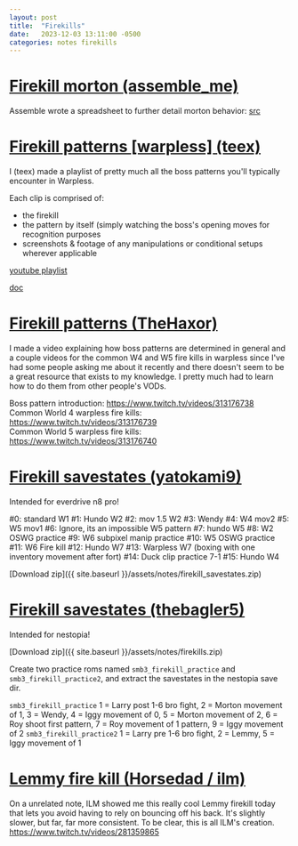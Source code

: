 ```yaml
---
layout: post
title:  "Firekills"
date:   2023-12-03 13:11:00 -0500
categories: notes firekills
---
```


# [Firekill morton (assemble_me)](#firekill-morton-assemble_me)

Assemble wrote a spreadsheet to further detail morton behavior: [src](https://docs.google.com/spreadsheets/d/e/2PACX-1vTgyb-gTH6rrxQI4_5KIJqMx6vrXKZRhKid6vg9a5XLYuf4e3VeI0qnpUuAI3jKjOc9ySScmPryQ6lf/pubhtml)

# [Firekill patterns [warpless] (teex)](#firekill-patterns-warpless-teex)

I (teex) made a playlist of pretty much all the boss patterns you'll typically encounter in Warpless. 

Each clip is comprised of:
- the firekill
- the pattern by itself (simply watching the boss's opening moves for recognition purposes
- screenshots & footage of any manipulations or conditional setups wherever applicable

[youtube playlist](https://www.youtube.com/playlist?list=PLjSZGQNren-IWJHjf6HQev-PE7bdYW4LE)

[doc](https://docs.google.com/spreadsheets/d/1sTi9g2cxaNCVkCTQ-Ez4mKshAD7zTKG3uK1pb1ys6oc/edit#gid=0)

# [Firekill patterns (TheHaxor)](#firekill-patterns-thehaxor)

I made a video explaining how boss patterns are determined in general and a
couple videos for the common W4 and W5 fire kills in warpless since I've had
some people asking me about it recently and there doesn't seem to be a great
resource that exists to my knowledge. I pretty much had to learn how to do
them from other people's VODs.

Boss pattern introduction: <https://www.twitch.tv/videos/313176738>  
Common World 4 warpless fire kills: <https://www.twitch.tv/videos/313176739>  
Common World 5 warpless fire kills: <https://www.twitch.tv/videos/313176740>  


# [Firekill savestates (yatokami9)](#firekill-savestates-yatokami9)

Intended for everdrive n8 pro!

#0: standard W1
#1:  Hundo W2
#2: mov 1.5 W2
#3: Wendy
#4: W4 mov2
#5: W5 mov1
#6: Ignore, its an impossible W5 pattern
#7: hundo W5
#8: W2 OSWG practice
#9: W6 subpixel manip practice
#10: W5 OSWG practice
#11: W6 Fire kill
#12: Hundo W7
#13: Warpless W7 (boxing with one inventory movement after fort)
#14: Duck clip practice 7-1
#15: Hundo W4

[Download zip]({{ site.baseurl }}/assets/notes/firekill_savestates.zip)

# [Firekill savestates (thebagler5)](#firekill-savestates-thebagler5)

Intended for nestopia!

[Download zip]({{ site.baseurl }}/assets/notes/firekills.zip)

Create two practice roms named `smb3_firekill_practice` and `smb3_firekill_practice2`,
and extract the savestates in the nestopia save dir.

`smb3_firekill_practice` 1 = Larry post 1-6 bro fight, 2 = Morton movement of 1, 3 = Wendy,
4 = Iggy movement of 0, 5 = Morton movement of 2, 6 = Roy shoot first pattern,
7 = Roy movement of 1 pattern, 9 = Iggy movement of 2
`smb3_firekill_practice2` 1 = Larry pre 1-6 bro fight, 2 = Lemmy, 5 = Iggy movement of 1

# [Lemmy fire kill (Horsedad / ilm)](#lemmy-fire-kill-horsedad--ilm)

On a unrelated note, ILM showed me this really cool Lemmy firekill today that
lets you avoid having to rely on bouncing off his back. It's slightly slower,
but far, far more consistent. To be clear, this is all ILM's creation.
<https://www.twitch.tv/videos/281359865>
